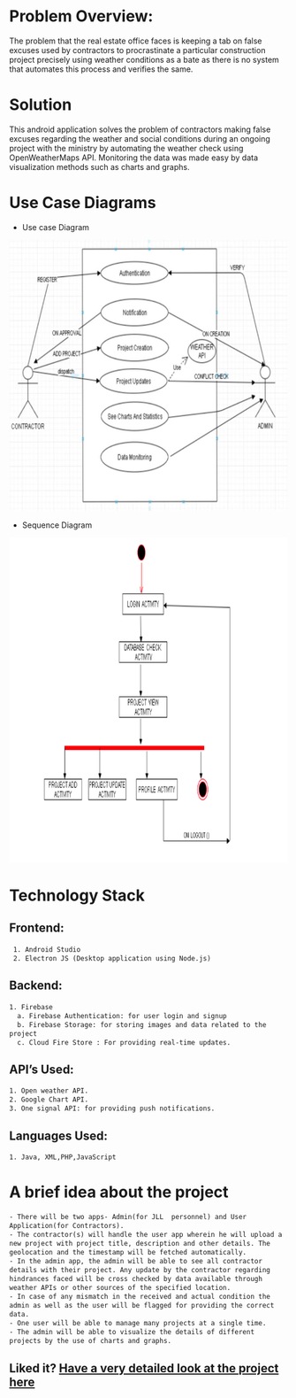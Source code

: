 # Problem Overview:
The problem that the real estate office faces is keeping a tab on false excuses used by contractors to procrastinate a particular construction project precisely using weather conditions as a bate as there is no system that automates this process and verifies the same.

# Solution
This android application solves the problem of contractors making
false excuses regarding the weather and social conditions during an ongoing project with the ministry by automating the weather check using OpenWeatherMaps API. Monitoring the data was made easy
by data visualization methods such as charts and graphs.

 
# Use Case Diagrams

* Use case Diagram

![USE CASE DIAGRAM](https://github.com/Saanayy/ProgressMeter/blob/master/UseCaseDiagrams/UseCaseScenarios.jpg)

* Sequence Diagram

![Sequence Diagrams](https://github.com/Saanayy/ProgressMeter/blob/master/UseCaseDiagrams/SequenceDiagram.png)


# Technology Stack
## Frontend:
	 1. Android Studio 
	 2. Electron JS (Desktop application using Node.js)
## Backend: 
	1. Firebase
      a. Firebase Authentication: for user login and signup 
      b. Firebase Storage: for storing images and data related to the project 
      c. Cloud Fire Store : For providing real-time updates. 
## API’s Used: 
	1. Open weather API. 
	2. Google Chart API. 
	3. One signal API: for providing push notifications.
## Languages Used: 
	1. Java, XML,PHP,JavaScript
  
  
  # A brief idea about the project
    - There will be two apps- Admin(for JLL  personnel) and User Application(for Contractors).
    - The contractor(s) will handle the user app wherein he will upload a new project with project title, description and other details. The geolocation and the timestamp will be fetched automatically.
    - In the admin app, the admin will be able to see all contractor details with their project. Any update by the contractor regarding hindrances faced will be cross checked by data available through weather APIs or other sources of the specified location.
    - In case of any mismatch in the received and actual condition the admin as well as the user will be flagged for providing the correct data. 
    - One user will be able to manage many projects at a single time. 
    - The admin will be able to visualize the details of different projects by the use of charts and graphs.

  
  ## Liked it? [Have a very detailed look at the project here](https://docs.google.com/presentation/d/1GJO5dPwmf3f6KrzonLD9iR1Pbvo6pwGhKO9ZZD6P1No/edit?usp=sharing)
